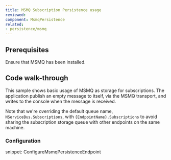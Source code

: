```yaml
---
title: MSMQ Subscription Persistence usage
reviewed:
component: MsmqPersistence
related:
- persistence/msmq
---
```



## Prerequisites

Ensure that MSMQ has been installed.


## Code walk-through

This sample shows basic usage of MSMQ as storage for subscriptions. The application publish an empty message to itself, via the MSMQ transport, and writes to the console when the message is received. 

Note that we're overriding the default queue name, `NServiceBus.Subscriptions`, with `{EndpointName}.Subscriptions` to avoid sharing the subscription storage queue with other endpoints on the same machine.

### Configuration

snippet: ConfigureMsmqPersistenceEndpoint